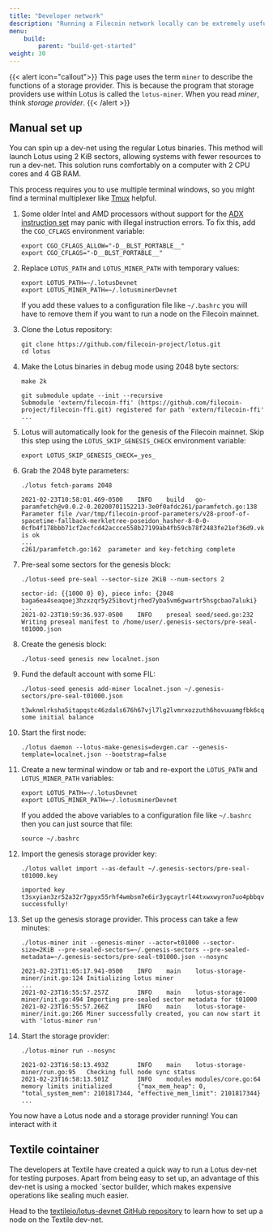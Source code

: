 ```yaml
---
title: "Developer network"
description: "Running a Filecoin network locally can be extremely useful for developers wanting to build and test their applications. Here we'll provide guidance on different methods to run a Filecoin network locally."
menu:
    build:
        parent: "build-get-started"
weight: 30
---
```


{{< alert icon="callout">}}
This page uses the term `miner` to describe the functions of a storage provider. This is because the program that storage providers use within Lotus is called the `lotus-miner`. When you read _miner_, think _storage provider_.
{{< /alert >}}

## Manual set up

You can spin up a dev-net using the regular Lotus binaries. This method will launch Lotus using 2 KiB sectors, allowing systems with fewer resources to run a dev-net. This solution runs comfortably on a computer with 2 CPU cores and 4 GB RAM.

This process requires you to use multiple terminal windows, so you might find a terminal multiplexer like [Tmux](https://github.com/tmux/tmux) helpful.

1. Some older Intel and AMD processors without support for the [ADX instruction set](https://en.wikipedia.org/wiki/Intel_ADX) may panic with illegal instruction errors. To fix this, add the `CGO_CFLAGS` environment variable:

   ```shell
   export CGO_CFLAGS_ALLOW="-D__BLST_PORTABLE__"
   export CGO_CFLAGS="-D__BLST_PORTABLE__"
   ```

1. Replace `LOTUS_PATH` and `LOTUS_MINER_PATH` with temporary values:

   ```shell
   export LOTUS_PATH=~/.lotusDevnet
   export LOTUS_MINER_PATH=~/.lotusminerDevnet
   ```

   If you add these values to a configuration file like `~/.bashrc` you will have to remove them if you want to run a node on the Filecoin mainnet.

1. Clone the Lotus repository:

   ```shell
   git clone https://github.com/filecoin-project/lotus.git
   cd lotus
   ```

1. Make the Lotus binaries in debug mode using 2048 byte sectors:

   ```shell with-output
   make 2k
   ```
   ```
   git submodule update --init --recursive
   Submodule 'extern/filecoin-ffi' (https://github.com/filecoin-project/filecoin-ffi.git) registered for path 'extern/filecoin-ffi'
   ...
   ```

1. Lotus will automatically look for the genesis of the Filecoin mainnet. Skip this step using the `LOTUS_SKIP_GENESIS_CHECK` environment variable:

   ```shell
   export LOTUS_SKIP_GENESIS_CHECK=_yes_
   ```

1. Grab the 2048 byte parameters:

   ```shell with-output
   ./lotus fetch-params 2048
   ```
   ```
   2021-02-23T10:58:01.469-0500    INFO    build   go-paramfetch@v0.0.2-0.20200701152213-3e0f0afdc261/paramfetch.go:138  Parameter file /var/tmp/filecoin-proof-parameters/v28-proof-of-spacetime-fallback-merkletree-poseidon_hasher-8-0-0-0cfb4f178bbb71cf2ecfcd42accce558b27199ab4fb59cb78f2483fe21ef36d9.vk is ok
   ...
   c261/paramfetch.go:162  parameter and key-fetching complete
   ```

1. Pre-seal some sectors for the genesis block:

   ```shell with-output
   ./lotus-seed pre-seal --sector-size 2KiB --num-sectors 2
   ```
   ```
   sector-id: {{1000 0} 0}, piece info: {2048 baga6ea4seaqoej3hzxzqr5y25ibovtjrhed7yba5vm6gwartr5hsgcbao7aluki}
   ...
   2021-02-23T10:59:36.937-0500    INFO    preseal seed/seed.go:232        Writing preseal manifest to /home/user/.genesis-sectors/pre-seal-t01000.json
   ```

1. Create the genesis block:

   ```shell
   ./lotus-seed genesis new localnet.json
   ```

1. Fund the default account with some FIL:

   ```shell with-output
   ./lotus-seed genesis add-miner localnet.json ~/.genesis-sectors/pre-seal-t01000.json
   ```
   ```
   t3wknmlrksha5itapqstc46zdals676h67vjl7lg2lvmrxozzuth6hovuuamgfbk6cqgha3m3qfo4fxmuhubha some initial balance
   ```

1. Start the first node:

   ```shell
   ./lotus daemon --lotus-make-genesis=devgen.car --genesis-template=localnet.json --bootstrap=false
   ```

1. Create a new terminal window or tab and re-export the `LOTUS_PATH` and `LOTUS_MINER_PATH` variables:

   ```shell
   export LOTUS_PATH=~/.lotusDevnet
   export LOTUS_MINER_PATH=~/.lotusminerDevnet
   ```

   If you added the above variables to a configuration file like `~/.bashrc` then you can just source that file:

   ```shell
   source ~/.bashrc
   ```

1. Import the genesis storage provider key:

   ```shell with-output
   ./lotus wallet import --as-default ~/.genesis-sectors/pre-seal-t01000.key
   ```
   ```
   imported key t3sxyian3zr52a32r7gpyx55rhf4wmbsm7e6ir3ygcaytrl44txwxwyron7uo4pbbqvmsaek36gqbjmmpwkwga successfully!
   ```

1. Set up the genesis storage provider. This process can take a few minutes:

   ```shell with-output
   ./lotus-miner init --genesis-miner --actor=t01000 --sector-size=2KiB --pre-sealed-sectors=~/.genesis-sectors --pre-sealed-metadata=~/.genesis-sectors/pre-seal-t01000.json --nosync
   ```
   ```
   2021-02-23T11:05:17.941-0500    INFO    main    lotus-storage-miner/init.go:124 Initializing lotus miner
   ...
   2021-02-23T16:55:57.257Z        INFO    main    lotus-storage-miner/init.go:494 Importing pre-sealed sector metadata for t01000
   2021-02-23T16:55:57.266Z        INFO    main    lotus-storage-miner/init.go:266 Miner successfully created, you can now start it with 'lotus-miner run'
   ```

1. Start the storage provider:

   ```shell with-output
   ./lotus-miner run --nosync
   ```
   ```
   2021-02-23T16:58:13.493Z        INFO    main    lotus-storage-miner/run.go:95   Checking full node sync status
   2021-02-23T16:58:13.501Z        INFO    modules modules/core.go:64      memory limits initialized       {"max_mem_heap": 0, "total_system_mem": 2101817344, "effective_mem_limit": 2101817344}
   ...
   ```

You now have a Lotus node and a storage provider running! You can interact with it

## Textile cointainer

The developers at Textile have created a quick way to run a Lotus dev-net for testing purposes. Apart from being easy to set up, an advantage of this dev-net is using a mocked `sector builder, which makes expensive operations like sealing much easier.

Head to the [textileio/lotus-devnet GitHub repository](https://github.com/textileio/lotus-devnet) to learn how to set up a node on the Textile dev-net.
